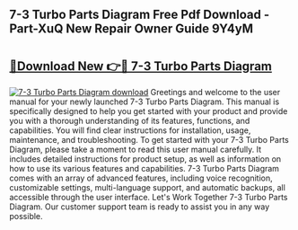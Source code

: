 ## 7-3 Turbo Parts Diagram Free Pdf Download - Part-XuQ New Repair Owner Guide 9Y4yM

# <h2><a href="http://dfl7ki.blite.top/?on=7-3+Turbo+Parts+Diagram">🔗Download New 👉🔴 7-3 Turbo Parts Diagram</a></h2>

[![7-3 Turbo Parts Diagram download](https://i.imgur.com/lujVjoI.png)](http://dfl7ki.blite.top/?on=7-3+Turbo+Parts+Diagram)
Greetings and welcome to the user manual for your newly launched 7-3 Turbo Parts Diagram. This manual is specifically designed to help you get started with your product and provide you with a thorough understanding of its features, functions, and capabilities. You will find clear instructions for installation, usage, maintenance, and troubleshooting. To get started with your 7-3 Turbo Parts Diagram, please take a moment to read this user manual carefully. It includes detailed instructions for product setup, as well as information on how to use its various features and capabilities. 7-3 Turbo Parts Diagram comes with an array of advanced features, including voice recognition, customizable settings, multi-language support, and automatic backups, all accessible through the user interface. Let's Work Together 7-3 Turbo Parts Diagram. Our customer support team is ready to assist you in any way possible.
